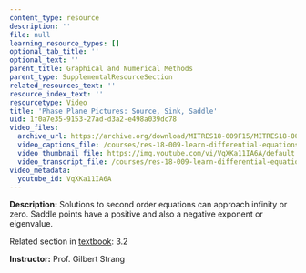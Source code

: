 ```yaml
---
content_type: resource
description: ''
file: null
learning_resource_types: []
optional_tab_title: ''
optional_text: ''
parent_title: Graphical and Numerical Methods
parent_type: SupplementalResourceSection
related_resources_text: ''
resource_index_text: ''
resourcetype: Video
title: 'Phase Plane Pictures: Source, Sink, Saddle'
uid: 1f0a7e35-9153-27ad-d3a2-e498a039dc78
video_files:
  archive_url: https://archive.org/download/MITRES18-009F15/MITRES18-009F15_3_2_SourceSinkSaddle_300k.mp4
  video_captions_file: /courses/res-18-009-learn-differential-equations-up-close-with-gilbert-strang-and-cleve-moler-fall-2015/698ed413a6565520b2170af8bef5366c_VqXKa11IA6A.vtt
  video_thumbnail_file: https://img.youtube.com/vi/VqXKa11IA6A/default.jpg
  video_transcript_file: /courses/res-18-009-learn-differential-equations-up-close-with-gilbert-strang-and-cleve-moler-fall-2015/1e226eb313a052aca16709c4ee89e74e_VqXKa11IA6A.pdf
video_metadata:
  youtube_id: VqXKa11IA6A
---
```


**Description:** Solutions to second order equations can approach infinity or zero. Saddle points have a positive and also a negative exponent or eigenvalue.

Related section in [textbook](http://www-math.mit.edu/~gs/dela/): 3.2

**Instructor:** Prof. Gilbert Strang